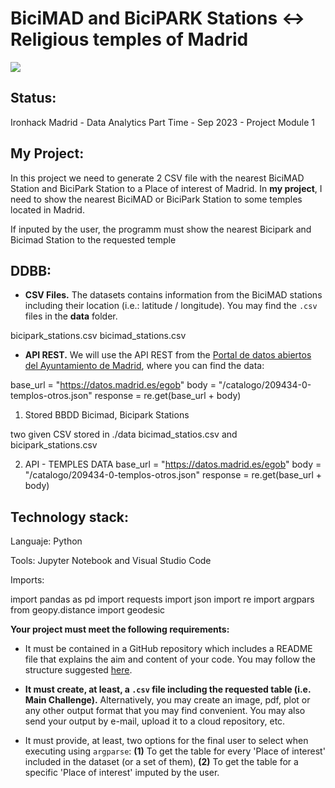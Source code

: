# BiciMAD and BiciPARK Stations <-> Religious temples of Madrid

<p align="left"><img src="https://i.postimg.cc/ydd0SSPF/8-h-ZMK5i-M1wf-Jo9-Vc.png"></p>

## **Status:**

Ironhack Madrid - Data Analytics Part Time - Sep 2023 - Project Module 1

## **My Project:**

In this project we need to generate 2 CSV file with the nearest BiciMAD Station and BiciPark Station to a Place of interest of Madrid. In __my project__, I need to show the nearest BiciMAD or BiciPark Station to some temples located in Madrid.

If inputed by the user, the programm must show the nearest Bicipark and Bicimad Station to the requested temple

## **DDBB:**

- **CSV Files.** The datasets contains information from the BiciMAD stations including their location (i.e.: latitude / longitude). You may find the `.csv` files in the __data__ folder.

bicipark_stations.csv
bicimad_stations.csv

- **API REST.** We will use the API REST from the [Portal de datos abiertos del Ayuntamiento de Madrid](https://datos.madrid.es/nuevoMadrid/swagger-ui-master-2.2.10/dist/index.html?url=/egobfiles/api.datos.madrid.es.json#/), where you can find the data:

base_url = "https://datos.madrid.es/egob"
body = "/catalogo/209434-0-templos-otros.json"
response = re.get(base_url + body)


1. Stored BBDD Bicimad, Bicipark Stations

two given CSV stored in ./data bicimad_statios.csv and bicipark_stations.csv

2. API - TEMPLES DATA 
base_url = "https://datos.madrid.es/egob"
body = "/catalogo/209434-0-templos-otros.json"
response = re.get(base_url + body)

## **Technology stack:**

Languaje: Python

Tools: Jupyter Notebook and Visual Studio Code

Imports: 

import pandas as pd
import requests
import json
import re
import argpars
from geopy.distance import geodesic

**Your project must meet the following requirements:**

- It must be contained in a GitHub repository which includes a README file that explains the aim and content of your code. You may follow the structure suggested [here](https://github.com/potacho/data-project-template).

- __It must create, at least, a `.csv` file including the requested table (i.e. Main Challenge).__ Alternatively, you may create an image, pdf, plot or any other output format that you may find convenient. You may also send your output by e-mail, upload it to a cloud repository, etc. 

- It must provide, at least, two options for the final user to select when executing using `argparse`: **(1)** To get the table for every 'Place of interest' included in the dataset (or a set of them), **(2)** To get the table for a specific 'Place of interest' imputed by the user.
